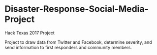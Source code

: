 # Disaster-Response-Social-Media-Project

Hack Texas 2017 Project

Project to draw data from Twitter and Facebook, determine severity, and send information to first responders and community members.
